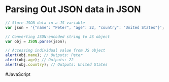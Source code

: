 # Parsing Out JSON data in JSON

```javascript
// Store JSON data in a JS variable
var json = '{"name": "Peter", "age": 22, "country": "United States"}';

// Converting JSON-encoded string to JS object
var obj = JSON.parse(json);

// Accessing individual value from JS object
alert(obj.name); // Outputs: Peter
alert(obj.age); // Outputs: 22
alert(obj.country); // Outputs: United States
```

#JavaScript